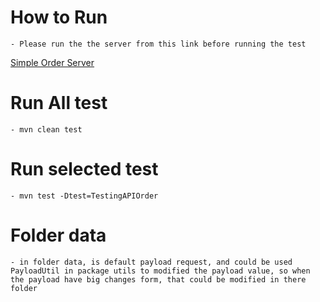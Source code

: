 # How to Run
    - Please run the the server from this link before running the test
[Simple Order Server](https://github.com/reinnatan/ServerAPIOrder)
# Run All test
    - mvn clean test
# Run selected test
    - mvn test -Dtest=TestingAPIOrder
# Folder data
    - in folder data, is default payload request, and could be used PayloadUtil in package utils to modified the payload value, so when the payload have big changes form, that could be modified in there folder
    
